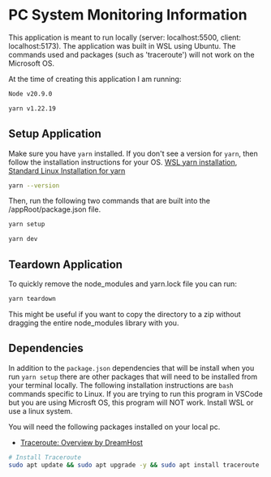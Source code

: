 # PC System Monitoring Information

This application is meant to run locally (server: localhost:5500, client: localhost:5173). The application was built in WSL using Ubuntu. The commands used and packages (such as 'traceroute') will not work on the Microsoft OS.

At the time of creating this application I am running:

```bash
Node v20.9.0

yarn v1.22.19
```

## Setup Application

Make sure you have `yarn` installed. If you don't see a version for `yarn`, then follow the installation instructions for your OS. [WSL yarn installation](https://dev.to/bonstine/installing-yarn-on-wsl-38p2), [Standard Linux Installation for yarn](https://classic.yarnpkg.com/lang/en/docs/install/#windows-stable)

```bash
yarn --version
```

Then, run the following two commands that are built into the /appRoot/package.json file.

```bash
yarn setup
```

```bash
yarn dev
```

## Teardown Application

To quickly remove the node_modules and yarn.lock file you can run:

```bash
yarn teardown
```

This might be useful if you want to copy the directory to a zip without dragging the entire node_modules library with you.

## Dependencies

In addition to the `package.json` dependencies that will be install when you run `yarn setup` there are other packages that will need to be installed from your terminal locally. The following installation instructions are `bash` commands specific to Linux. If you are trying to run this program in VSCode but you are using Microsft OS, this program will NOT work. Install WSL or use a linux system.

You will need the following packages installed on your local pc.

- [Traceroute: Overview by DreamHost](https://help.dreamhost.com/hc/en-us/articles/215840708-Traceroute)

```bash
# Install Traceroute
sudo apt update && sudo apt upgrade -y && sudo apt install traceroute
```
